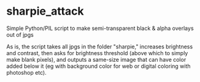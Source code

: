 # sharpie_attack
Simple Python/PIL script to make semi-transparent black &amp; alpha overlays out of jpgs

As is, the script takes all jpgs in the folder "sharpie," increases brightness and contrast, then asks for brightness threshold
(above which to simply make blank pixels), and outputs a same-size image that can have color added below it 
(eg with background color for web or digital coloring with photoshop etc).
